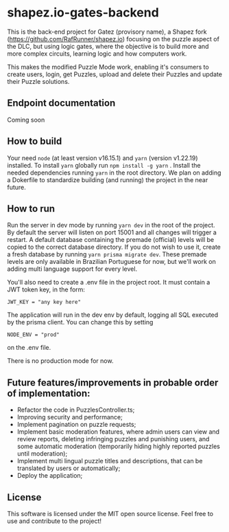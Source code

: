 # shapez.io-gates-backend

This is the back-end project for Gatez (provisory name), a Shapez fork (https://github.com/RafRunner/shapez.io) focusing on the puzzle aspect of the DLC, but using logic gates, where the objective is to build more and more complex circuits, learning logic and how computers work.

This makes the modified Puzzle Mode work, enabling it's consumers to create users, login, get Puzzles, upload and delete their Puzzles and update their Puzzle solutions.

## Endpoint documentation

Coming soon

## How to build

Your need `node` (at least version v16.15.1) and `yarn` (version v1.22.19) installed. To install `yarn` globally run `npm install -g yarn` . Install the needed dependencies running `yarn` in the root directory. We plan on adding a Dokerfile to standardize building (and running) the project in the near future.

## How to run

Run the server in dev mode by running `yarn dev` in the root of the project. By default the server will listen on port 15001 and all changes will trigger a restart. A default database containing the premade (official) levels will be copied to the correct database directory. If you do not wish to use it, create a fresh database by running `yarn prisma migrate dev`. These premade levels are only available in Brazilian Portuguese for now, but we'll work on adding multi language support for every level.

You'll also need to create a .env file in the project root. It must contain a JWT token key, in the form:

    JWT_KEY = "any key here"

The application will run in the dev env by default, logging all SQL executed by the prisma client. You can change this by setting

    NODE_ENV = "prod"

on the .env file.

There is no production mode for now.

## Future features/improvements in probable order of implementation:

-   Refactor the code in PuzzlesController.ts;
-   Improving security and performance;
-   Implement pagination on puzzle requests;
-   Implement basic moderation features, where admin users can view and review reports, deleting infringing puzzles and punishing users, and some automatic moderation (temporarily hiding highly reported puzzles until moderation);
-   Implement multi lingual puzzle titles and descriptions, that can be translated by users or automatically;
-   Deploy the application;

## License

This software is licensed under the MIT open source license. Feel free to use and contribute to the project!
